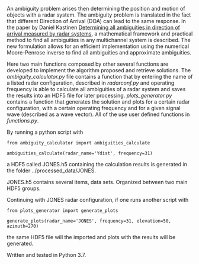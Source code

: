 An ambiguity problem arises then determining the position and motion of objects with a radar system. The ambiguity problem
is translated in the fact that different Direction of Arrival (DOA) can lead to the same response. In  the paper
by Daniel Kastinen [Determining all ambiguities in direction of arrival measured by radar systems](http://www.ursi.org/content/RSB/RSB_365_2018_06.pdf), 
a mathematical framework and practical method to find all ambiguities in any multichannel system is described. 
The new formulation allows for an efficient implementation using the numerical Moore-Penrose inverse to find all
ambiguities and approximate ambiguities.

Here two main functions composed by other several functions are developed to implement the algorithm proposed and
retrieve solutions. The *ambiguity_calculator.py* file contains a function that by entering the name of a listed radar
configuration, described in *radarconf.py* and operating frequency is able to calculate all ambiguities of a radar
system and saves the results into an HDF5 file for later processing. *plots_generator.py* contains a function that
generates the solution and plots for a certain radar configuration, with a certain operating frequency and for a given
signal wave (described as a wave vector). All of the use user defined functions in *functions.py*.

By running a python script with


    from ambiguity_calculator import ambiguities_calculate
    
    ambiguities_calculate(radar_name='Ydist', frequency=31)
    
a HDF5 called JONES.h5 containing the calculation results is generated in the folder ../processed_data/JONES.

JONES.h5 contains several items, data sets. Organized between two main HDF5 groups.

Continuing with JONES radar configuration, if one runs another script with


    from plots_generator import generate_plots
    
    generate_plots(radar_name='JONES', frequency=31, elevation=50, azimuth=270)

the same HDF5 file will the imported and plots with the results will be generated.

Written and tested in Python 3.7.